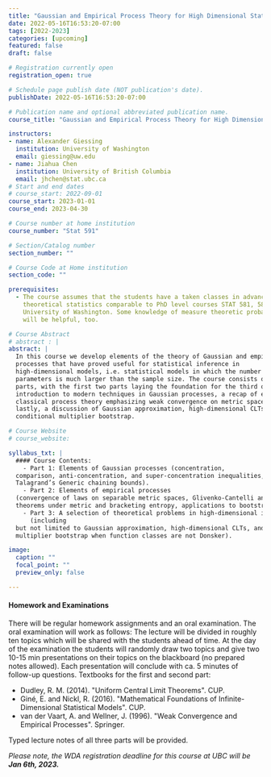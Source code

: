 ```yaml
---
title: "Gaussian and Empirical Process Theory for High Dimensional Statistics"
date: 2022-05-16T16:53:20-07:00
tags: [2022-2023]
categories: [upcoming]
featured: false
draft: false

# Registration currently open
registration_open: true

# Schedule page publish date (NOT publication's date).
publishDate: 2022-05-16T16:53:20-07:00

# Publication name and optional abbreviated publication name.
course_title: "Gaussian and Empirical Process Theory for High Dimensional Statistics"

instructors:
- name: Alexander Giessing
  institution: University of Washington
  email: giessing@uw.edu
- name: Jiahua Chen
  institution: University of British Columbia
  email: jhchen@stat.ubc.ca
# Start and end dates
# course_start: 2022-09-01
course_start: 2023-01-01
course_end: 2023-04-30

# Course number at home institution
course_number: "Stat 591"

# Section/Catalog number
section_number: ""

# Course Code at Home institution
section_code: ""

prerequisites:
  - The course assumes that the students have a taken classes in advanced
    theoretical statistics comparable to PhD level courses STAT 581, 582, 583 at
    University of Washington. Some knowledge of measure theoretic probability
    will be helpful, too.

# Course Abstract
# abstract : |
abstract: |
  In this course we develop elements of the theory of Gaussian and empirical
  processes that have proved useful for statistical inference in
  high-dimensional models, i.e. statistical models in which the number of
  parameters is much larger than the sample size. The course consists of three
  parts, with the first two parts laying the foundation for the third one: an
  introduction to modern techniques in Gaussian processes, a recap of empirical
  classical process theory emphasizing weak convergence on metric spaces, and
  lastly, a discussion of Gaussian approximation, high-dimensional CLTs, and the
  conditional multiplier bootstrap.

# Course Website
# course_website: 

syllabus_txt: |
  #### Course Contents:
    - Part 1: Elements of Gaussian processes (concentration,
  comparison, anti-concentration, and super-concentration inequalities,
  Talagrand’s Generic chaining bounds).
    - Part 2: Elements of empirical processes
  (convergence of laws on separable metric spaces, Glivenko-Cantelli and Donsker
  theorems under metric and bracketing entropy, applications to bootstrap) 
    - Part 3: A selection of theoretical problems in high-dimensional inference
      (including
  but not limited to Gaussian approximation, high-dimensional CLTs, and
  multiplier bootstrap when function classes are not Donsker).

image:
  caption: ""
  focal_point: ""
  preview_only: false

---
```

#### Homework and Examinations

There will be regular homework assignments and an oral examination. The oral
examination will work as follows: The lecture will be divided in roughly ten
topics which will be shared with the students ahead of time. At the day of the
examination the students will randomly draw two topics and give two 10-15 min
presentations on their topics on the blackboard (no prepared notes allowed).
Each presentation will conclude with ca. 5 minutes of follow-up questions.
Textbooks for the first and second part: 

  - Dudley, R.  M.  (2014). "Uniform Central Limit Theorems". CUP. 
  - Giné, E. and Nickl, R.  (2016).  "Mathematical Foundations of Infinite-Dimensional Statistical Models".  CUP. 
  - van der Vaart, A. and Wellner, J. (1996). "Weak Convergence and Empirical
    Processes". Springer.

Typed lecture notes of all three parts will be provided.

_Please note, the WDA registration deadline for this course at UBC will be **Jan
6th, 2023.**_

